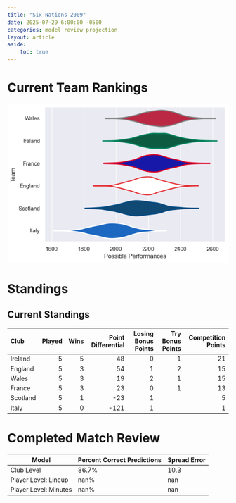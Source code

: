 ```yaml
---  
title: "Six Nations 2009"  
date: 2025-07-29 6:00:00 -0500  
categories: model review projection  
layout: article  
aside:  
    toc: true  
---
```

# Current Team Rankings


![Club Rankings](plots/rankings_Six_Nations_2009.png)
# Standings

## Current Standings


| Club     |   Played |   Wins |   Point Differential |   Losing Bonus Points |   Try Bonus Points |   Competition Points |
|:---------|---------:|-------:|---------------------:|----------------------:|-------------------:|---------------------:|
| Ireland  |        5 |      5 |                   48 |                     0 |                  1 |                   21 |
| England  |        5 |      3 |                   54 |                     1 |                  2 |                   15 |
| Wales    |        5 |      3 |                   19 |                     2 |                  1 |                   15 |
| France   |        5 |      3 |                   23 |                     0 |                  1 |                   13 |
| Scotland |        5 |      1 |                  -23 |                     1 |                    |                    5 |
| Italy    |        5 |      0 |                 -121 |                     1 |                    |                    1 |



# Completed Match Review


| Model | Percent Correct Predictions | Spread Error |
| ------ | ------ | ------ |
| Club Level | 86.7% | 10.3 |
| Player Level: Lineup | nan% | nan |
| Player Level: Minutes | nan% | nan |

